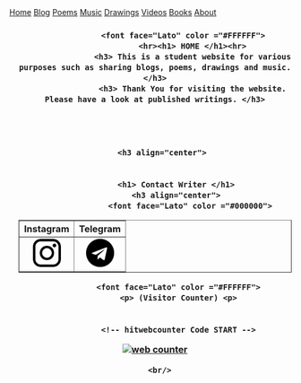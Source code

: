 <html lang="en">
<head>
 <style>
body {
  background-image: url('https://images.pexels.com/photos/4737484/pexels-photo-4737484.jpeg?auto=compress&cs=tinysrgb&w=2000');
  background-repeat: no-repeat;
  background-attachment: fixed;  
  background-size: cover;
}
	 @viewport {
  width: device-width ;
  zoom: 1.0 ;
} 
@-ms-viewport {
  width: device-width ;
} 
@media screen and (max-width:320px) {
  /* CSS for screens that are 320 pixels or less will be put in this section */
}

<meta name="viewport" content="width=device-width, initial-scale=1">
<style>
body {
  margin: 0;
  font-family: Arial, Helvetica, sans-serif;
}

.topnav {
  overflow: hidden;
  background-color: #333;
}

.topnav a {
  float: left;
  color: #f2f2f2;
  text-align: center;
  padding: 14px 16px;
  text-decoration: none;
  font-size: 17px;
}

.topnav a:hover {
  background-color: #ddd;
  color: black;
}

.topnav a.active {
  background-color: #04AA6D;
  color: white;
}

</style>
</head>
<body>

<div class="topnav">
  <a class="active" href="home.html">Home</a>
  <a href="blog.html">Blog</a>
  <a href="poem.html">Poems</a>
  <a href="music.html">Music</a>
  <a href="drawing.html">Drawings</a>
  <a href="#contact">Videos</a>
  <a href="#contact">Books</a>
  <a href="about.html">About</a>
</div>

<div style="padding-left:16px">
          <h3 align="center">
             
		   


              
                  
                  
		  
                  
		 
			    <font face="Lato" color ="#FFFFFF">
				    <hr><h1> HOME </h1><hr>
				    <h3> This is a student website for various purposes such as sharing blogs, poems, drawings and music.</h3>
				    <h3> Thank You for visiting the website. Please have a look at published writings. </h3>
				     
		   
	        
	     
	   <h3 align="center">

				   
			 <h1> Contact Writer </h1>
			 <h3 align="center">
				   <font face="Lato" color ="#000000">
<table border="1" background="transparent">  
<tr>
<th>Instagram </th>
<th >Telegram </th>

 </tr>
<tr>
<p><td><a href="https://www.instagram.com/steady_dark/"><img src="instagram.png" height="50" width="50"> </a></td>
	<td><a href="https://t.me/SteadyDark"> <img src="telegram.png" height="50" width="50"></a></td></P>
	
</tr>

</table>
					    

              
                 
              <font face="Lato" color ="#FFFFFF">
			  <p> (Visitor Counter) <p>
			 
			 
			  <!-- hitwebcounter Code START -->
<a href="https://www.hitwebcounter.com" target="_blank">
<img src="https://hitwebcounter.com/counter/counter.php?page=8021325&style=0010&nbdigits=5&type=ip&initCount=0" title="Free Counter" Alt="web counter"   border="0" /></a>      


                  
              
         
      <br/>

          
     
